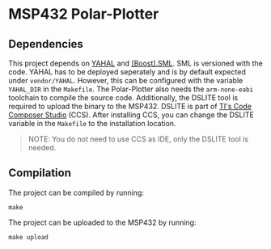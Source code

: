 # MSP432 Polar-Plotter

## Dependencies

This project depends on [YAHAL](https://git.fh-aachen.de/Terstegge/YAHAL) and [[Boost].SML](https://boost-experimental.github.io/sml/).
SML is versioned with the code.
YAHAL has to be deployed seperately and is by default expected under `vendor/YAHAL`.
However, this can be configured with the variable `YAHAL_DIR` in the `Makefile`.
The Polar-Plotter also needs the `arm-none-eabi` toolchain to compile the source code.
Additionally, the DSLITE tool is required to upload the binary to the MSP432.
DSLITE is part of [TI's Code Composer Studio](https://software-dl.ti.com/ccs/esd/documents/ccs_downloads.html) (CCS).
After installing CCS, you can change the DSLITE variable in the `Makefile` to the installation location.

> NOTE: You do not need to use CCS as IDE, only the DSLITE tool is needed.

## Compilation

The project can be compiled by running:

```
make
```

The project can be uploaded to the MSP432 by running:

```
make upload
```

